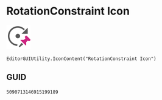 # RotationConstraint Icon
![](/img/RotationConstraint%20Icon.png)

``` CSharp
EditorGUIUtility.IconContent("RotationConstraint Icon")
```
## GUID
```
5090713146915199189
```
